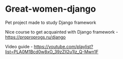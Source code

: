 # Great-women-django
Pet project made to study Django framework

Nice course to get acquainted with Django framework - https://proproprogs.ru/django

Video guide - https://youtube.com/playlist?list=PLA0M1Bcd0w8xO_39zZll2u1lz_Q-Mwn1F
